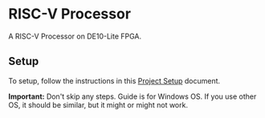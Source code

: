 # RISC-V Processor

A RISC-V Processor on DE10-Lite FPGA.

## Setup

To setup, follow the instructions in this [Project Setup](./Project_Setup_Guide.pdf) document.

**Important:** Don't skip any steps. Guide is for Windows OS. If you use other OS, it should be similar, but it might or might not work.
